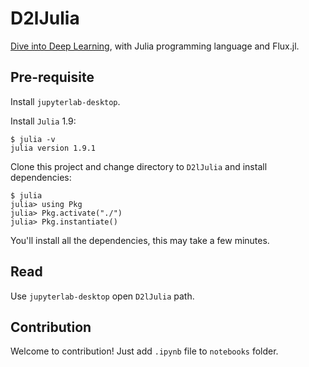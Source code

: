 # D2lJulia

[Dive into Deep Learning](https://d2l.ai/index.html), with Julia programming language and Flux.jl.

## Pre-requisite

Install `jupyterlab-desktop`.

Install `Julia` 1.9:

``` shell
$ julia -v
julia version 1.9.1
```

Clone this project and change directory to `D2lJulia` and install dependencies:

``` shell
$ julia
julia> using Pkg
julia> Pkg.activate("./")
julia> Pkg.instantiate()
```

You'll install all the dependencies, this may take a few minutes.

## Read

Use `jupyterlab-desktop` open `D2lJulia` path.

## Contribution

Welcome to contribution! Just add `.ipynb` file to `notebooks` folder.